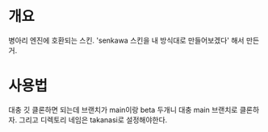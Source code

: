 # 개요
병아리 엔진에 호환되는 스킨. 'senkawa 스킨을 내 방식대로 만들어보겠다' 해서 만든거.
# 사용법
대충 깃 클론하면 되는데 브랜치가 main이랑 beta 두개니 대충 main 브랜치로 클론하자. 그리고 디렉토리 네임은 takanasi로 설정해야한다.

